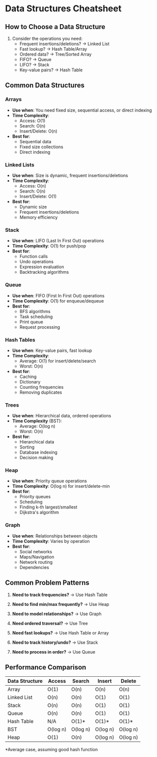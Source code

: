 
# Data Structures Cheatsheet

## How to Choose a Data Structure

1. Consider the operations you need:
   - Frequent insertions/deletions? → Linked List
   - Fast lookup? → Hash Table/Array
   - Ordered data? → Tree/Sorted Array
   - FIFO? → Queue
   - LIFO? → Stack
   - Key-value pairs? → Hash Table

## Common Data Structures

### Arrays
- **Use when**: You need fixed size, sequential access, or direct indexing
- **Time Complexity**:
  - Access: O(1)
  - Search: O(n)
  - Insert/Delete: O(n)
- **Best for**: 
  - Sequential data
  - Fixed size collections
  - Direct indexing

### Linked Lists
- **Use when**: Size is dynamic, frequent insertions/deletions
- **Time Complexity**:
  - Access: O(n)
  - Search: O(n)
  - Insert/Delete: O(1)
- **Best for**:
  - Dynamic size
  - Frequent insertions/deletions
  - Memory efficiency

### Stack
- **Use when**: LIFO (Last In First Out) operations
- **Time Complexity**: O(1) for push/pop
- **Best for**:
  - Function calls
  - Undo operations
  - Expression evaluation
  - Backtracking algorithms

### Queue
- **Use when**: FIFO (First In First Out) operations
- **Time Complexity**: O(1) for enqueue/dequeue
- **Best for**:
  - BFS algorithms
  - Task scheduling
  - Print queue
  - Request processing

### Hash Tables
- **Use when**: Key-value pairs, fast lookup
- **Time Complexity**: 
  - Average: O(1) for insert/delete/search
  - Worst: O(n)
- **Best for**:
  - Caching
  - Dictionary
  - Counting frequencies
  - Removing duplicates

### Trees
- **Use when**: Hierarchical data, ordered operations
- **Time Complexity** (BST):
  - Average: O(log n)
  - Worst: O(n)
- **Best for**:
  - Hierarchical data
  - Sorting
  - Database indexing
  - Decision making

### Heap
- **Use when**: Priority queue operations
- **Time Complexity**: O(log n) for insert/delete-min
- **Best for**:
  - Priority queues
  - Scheduling
  - Finding k-th largest/smallest
  - Dijkstra's algorithm

### Graph
- **Use when**: Relationships between objects
- **Time Complexity**: Varies by operation
- **Best for**:
  - Social networks
  - Maps/Navigation
  - Network routing
  - Dependencies

## Common Problem Patterns

1. **Need to track frequencies?**
   → Use Hash Table

2. **Need to find min/max frequently?**
   → Use Heap

3. **Need to model relationships?**
   → Use Graph

4. **Need ordered traversal?**
   → Use Tree

5. **Need fast lookups?**
   → Use Hash Table or Array

6. **Need to track history/undo?**
   → Use Stack

7. **Need to process in order?**
   → Use Queue

## Performance Comparison

| Data Structure | Access | Search | Insert | Delete |
|---------------|---------|---------|---------|---------|
| Array         | O(1)    | O(n)    | O(n)    | O(n)    |
| Linked List   | O(n)    | O(n)    | O(1)    | O(1)    |
| Stack         | O(n)    | O(n)    | O(1)    | O(1)    |
| Queue         | O(n)    | O(n)    | O(1)    | O(1)    |
| Hash Table    | N/A     | O(1)*   | O(1)*   | O(1)*   |
| BST           | O(log n)| O(log n)| O(log n)| O(log n)|
| Heap          | O(1)    | O(n)    | O(log n)| O(log n)|

*Average case, assuming good hash function